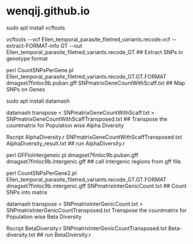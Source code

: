 # wenqij.github.io
sudo apt install vcftools

vcftools --vcf Ellen_temporal_parasite_filetred_variants.recode.vcf --extract-FORMAT-info GT --out Ellen_temporal_parasite_filetred_variants.recode_GT  ## Extract SNPs in genotype format

perl CountSNPsPerGene.pl Ellen_temporal_parasite_filetred_variants.recode_GT.GT.FORMAT dmagset7finloc9b.puban.gff SNPmatrixGeneCountWithScaff.txt  ## Map SNPs on Genes

sudo apt install datamash

datamash transpose < SNPmatrixGeneCountWithScaff.txt > SNPmatrixGeneCountWithScaffTransposed.txt  ## Transpose the countmatrix for Population wise Alpha Diversity

Rscript AlphaDiversity.r SNPmatrixGeneCountWithScaffTransposed.txt AlphaDiversity_result.txt  ## run AlphaDiversity.r

perl GFFtoIntergeneic.pl dmagset7finloc9b.puban.gff dmagset7finloc9b.intergenic.gff  ## call intergenic regions from gff file.

perl CountSNPsPerGene2.pl Ellen_temporal_parasite_filetred_variants.recode_GT.GT.FORMAT dmagset7finloc9b.intergenic.gff SNPmatrixInterGenicCount.txt  ## Count SNPs into matrix

datamash transpose  < SNPmatrixInterGenicCount.txt > SNPmatrixInterGenicCountTransposed.txt   Transpose the countmatrix for Population wise Beta Diversity

Rscript BetaDiversity.r SNPmatrixInterGenicCountTransposed.txt Beta-diversity.txt  ## run BetaDiversity.r
